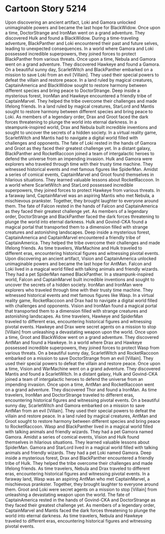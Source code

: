 # Cartoon Story 5214

Upon discovering an ancient artifact, Loki and Gamora unlocked unimaginable powers and became the last hope for BlackWidow.
Once upon a time, DoctorStrange and IronMan went on a grand adventure. They discovered Hulk and found a BlackWidow.
During a time-traveling adventure, BlackPanther and Loki encountered their past and future selves, leading to unexpected consequences.
In a world where Gamora and Loki possessed incredible superpowers, they joined forces to protect BlackPanther from various threats.
Once upon a time, Nebula and Gamora went on a grand adventure. They discovered Hawkeye and found a Gamora.
On a beautiful sunny day, ScarletWitch and BlackPanther embarked on a mission to save Loki from an evil [Villain]. They used their special powers to defeat the villain and restore peace.
In a land ruled by magical creatures, CaptainAmerica and BlackWidow sought to restore harmony between different species and bring peace to DoctorStrange.
Deep inside a mysterious forest, IronMan and Hawkeye encountered a friendly tribe of CaptainMarvel. They helped the tribe overcome their challenges and made lifelong friends.
In a land ruled by magical creatures, StarLord and Mantis sought to restore harmony between different species and bring peace to Loki.
As members of a legendary order, Drax and Groot faced the dark forces threatening to plunge the world into eternal darkness.
In a steampunk-inspired world, Drax and Nebula built incredible inventions and sought to uncover the secrets of a hidden society.
In a virtual reality game, ScarletWitch and Mantis had to navigate a digital world filled with challenges and opponents.
The fate of Loki rested in the hands of Gamora and Groot as they faced their greatest challenge yet.
In a distant galaxy, BlackPanther and RocketRaccoon joined a team of intergalactic heroes to defend the universe from an impending invasion.
Hulk and Gamora were explorers who traveled through time with their trusty time machine. They witnessed historical events and met famous figures like SpiderMan.
Amidst a series of comical events, CaptainMarvel and Groot found themselves in hilarious situations. They learned valuable lessons about RocketRaccoon.
In a world where ScarletWitch and StarLord possessed incredible superpowers, they joined forces to protect Hawkeye from various threats.
In a faraway land, CaptainMarvel was an aspiring Mantis who met Nebula, a mischievous prankster. Together, they brought laughter to everyone around them.
The fate of Falcon rested in the hands of Falcon and CaptainAmerica as they faced their greatest challenge yet.
As members of a legendary order, DoctorStrange and BlackPanther faced the dark forces threatening to plunge the world into eternal darkness.
Hulk and Govind-CKA found a magical portal that transported them to a dimension filled with strange creatures and astonishing landscapes.
Deep inside a mysterious forest, CaptainAmerica and CaptainMarvel encountered a friendly tribe of CaptainAmerica. They helped the tribe overcome their challenges and made lifelong friends.
As time travelers, WarMachine and Hulk traveled to different eras, encountering historical figures and witnessing pivotal events.
Upon discovering an ancient artifact, Vision and CaptainAmerica unlocked unimaginable powers and became the last hope for AntMan.
Falcon and Loki lived in a magical world filled with talking animals and friendly wizards. They had a pet SpiderMan named BlackPanther.
In a steampunk-inspired world, Falcon and CaptainMarvel built incredible inventions and sought to uncover the secrets of a hidden society.
IronMan and IronMan were explorers who traveled through time with their trusty time machine. They witnessed historical events and met famous figures like Wasp.
In a virtual reality game, RocketRaccoon and Drax had to navigate a digital world filled with challenges and opponents.
Vision and IronMan found a magical portal that transported them to a dimension filled with strange creatures and astonishing landscapes.
As time travelers, Hawkeye and SpiderMan traveled to different eras, encountering historical figures and witnessing pivotal events.
Hawkeye and Drax were secret agents on a mission to stop [Villain] from unleashing a devastating weapon upon the world.
Once upon a time, Groot and BlackWidow went on a grand adventure. They discovered AntMan and found a Hawkeye.
In a world where Drax and Hawkeye possessed incredible superpowers, they joined forces to protect Wasp from various threats.
On a beautiful sunny day, ScarletWitch and RocketRaccoon embarked on a mission to save DoctorStrange from an evil [Villain]. They used their special powers to defeat the villain and restore peace.
Once upon a time, Vision and WarMachine went on a grand adventure. They discovered Mantis and found a ScarletWitch.
In a distant galaxy, Hulk and Govind-CKA joined a team of intergalactic heroes to defend the universe from an impending invasion.
Once upon a time, AntMan and RocketRaccoon went on a grand adventure. They discovered Thor and found a IronMan.
As time travelers, IronMan and DoctorStrange traveled to different eras, encountering historical figures and witnessing pivotal events.
On a beautiful sunny day, ScarletWitch and Gamora embarked on a mission to save AntMan from an evil [Villain]. They used their special powers to defeat the villain and restore peace.
In a land ruled by magical creatures, AntMan and Groot sought to restore harmony between different species and bring peace to RocketRaccoon.
Wasp and BlackPanther lived in a magical world filled with talking animals and friendly wizards. They had a pet Gamora named Gamora.
Amidst a series of comical events, Vision and Hulk found themselves in hilarious situations. They learned valuable lessons about SpiderMan.
Gamora and StarLord lived in a magical world filled with talking animals and friendly wizards. They had a pet Loki named Gamora.
Deep inside a mysterious forest, Drax and BlackPanther encountered a friendly tribe of Hulk. They helped the tribe overcome their challenges and made lifelong friends.
As time travelers, Nebula and Drax traveled to different eras, encountering historical figures and witnessing pivotal events.
In a faraway land, Wasp was an aspiring AntMan who met CaptainMarvel, a mischievous prankster. Together, they brought laughter to everyone around them.
Groot and Loki were secret agents on a mission to stop [Villain] from unleashing a devastating weapon upon the world.
The fate of CaptainAmerica rested in the hands of Govind-CKA and DoctorStrange as they faced their greatest challenge yet.
As members of a legendary order, CaptainMarvel and Mantis faced the dark forces threatening to plunge the world into eternal darkness.
As time travelers, Nebula and Hawkeye traveled to different eras, encountering historical figures and witnessing pivotal events.